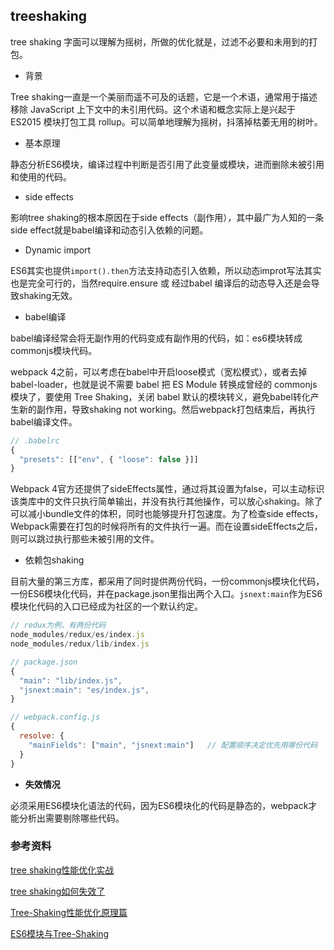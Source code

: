 ## treeshaking

tree shaking 字面可以理解为摇树，所做的优化就是，过滤不必要和未用到的打包。

* 背景

Tree shaking一直是一个美丽而遥不可及的话题，它是一个术语，通常用于描述移除 JavaScript 上下文中的未引用代码。这个术语和概念实际上是兴起于 ES2015 模块打包工具 rollup。可以简单地理解为摇树，抖落掉枯萎无用的树叶。

* 基本原理

静态分析ES6模块，编译过程中判断是否引用了此变量或模块，进而删除未被引用和使用的代码。

* side effects

影响tree shaking的根本原因在于side effects（副作用），其中最广为人知的一条side effect就是babel编译和动态引入依赖的问题。

  - Dynamic import

  ES6其实也提供`import().then`方法支持动态引入依赖，所以动态improt写法其实也是完全可行的，当然require.ensure 或 经过babel 编译后的动态导入还是会导致shaking无效。

  - babel编译

  babel编译经常会将无副作用的代码变成有副作用的代码，如：es6模块转成commonjs模块代码。
  
  webpack 4之前，可以考虑在babel中开启loose模式（宽松模式），或者去掉babel-loader，也就是说不需要 babel 把 ES Module 转换成曾经的 commonjs 模块了，要使用 Tree Shaking，关闭 babel 默认的模块转义，避免babel转化产生新的副作用，导致shaking not working。然后webpack打包结束后，再执行babel编译文件。

  ```js
  // .babelrc
  {
    "presets": [["env", { "loose": false }]]
  }
  ```

Webpack 4官方还提供了sideEffects属性，通过将其设置为false，可以主动标识该类库中的文件只执行简单输出，并没有执行其他操作，可以放心shaking。除了可以减小bundle文件的体积，同时也能够提升打包速度。为了检查side effects，Webpack需要在打包的时候将所有的文件执行一遍。而在设置sideEffects之后，则可以跳过执行那些未被引用的文件。

* 依赖包shaking

目前大量的第三方库，都采用了同时提供两份代码，一份commonjs模块化代码，一份ES6模块化代码，并在package.json里指出两个入口。`jsnext:main`作为ES6模块化代码的入口已经成为社区的一个默认约定。

```js
// redux为例，有两份代码
node_modules/redux/es/index.js
node_modules/redux/lib/index.js

// package.json
{
  "main": "lib/index.js",
  "jsnext:main": "es/index.js", 
}

// webpack.config.js
{
  resolve: {
    "mainFields": ["main", "jsnext:main"]   // 配置顺序决定优先用哪份代码
  }
}
```

* **失效情况**

必须采用ES6模块化语法的代码，因为ES6模块化的代码是静态的，webpack才能分析出需要剔除哪些代码。

### 参考资料

[tree shaking性能优化实战](https://juejin.im/post/5a4dc842518825698e7279a9)

[tree shaking如何失效了](https://zhuanlan.zhihu.com/p/32831172)

[Tree-Shaking性能优化原理篇](https://juejin.im/post/5a4dc842518825698e7279a9)

[ES6模块与Tree-Shaking](https://zhuanlan.zhihu.com/p/43844419)